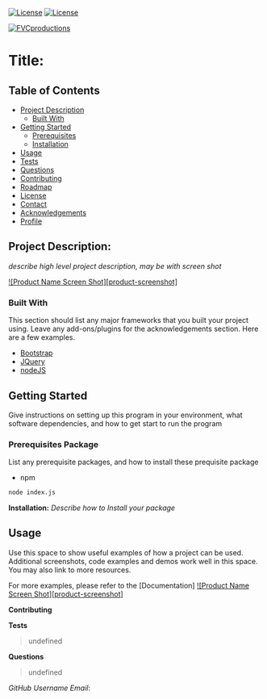 
[![License](http://img.shields.io/:github--blue.svg)](http://doge.mit-license.org)
[![License](http://img.shields.io/:github--blue.svg)](https://github.com//)

<a href="http://fvcproductions.com"><img src="https://avatars1.githubusercontent.com/u/4284691?v=3&s=200" title="FVCproductions" alt="FVCproductions"></a>
# Title: 

## Table of Contents

* [Project Description](#about-the-project)
  * [Built With](#built-with)
* [Getting Started](#getting-started)
  * [Prerequisites](#prerequisites)
  * [Installation](#installation)
* [Usage](#usage)
* [Tests](#tests)
* [Questions](#questions)
* [Contributing](#contributing)
* [Roadmap](#roadmap)
* [License](#license)
* [Contact](#contact)
* [Acknowledgements](#acknowledgements)
* [Profile](#profile)



## Project Description: 
_describe high level project description, may be with screen shot_


[![Product Name Screen Shot][product-screenshot]](https://www.google.com)

### Built With
This section should list any major frameworks that you built your project using. Leave any add-ons/plugins for the acknowledgements section. Here are a few examples.
* [Bootstrap](https://getbootstrap.com)
* [JQuery](https://jquery.com)
* [nodeJS](https://nodejs.org/en/)



## Getting Started

Give instructions on setting up this program in your environment, 
what software dependencies, and how to get start to run the program

### Prerequisites Package 

List any prerequisite packages, and how to install these prequisite package

* npm

```sh
node index.js
```

**Installation:** 
_Describe how to Install your package_

## Usage

Use this space to show useful examples of how a project can be used. Additional screenshots, code examples and demos work well in this space. You may also link to more resources.

For more examples, please refer to the [Documentation] [![Product Name Screen Shot][product-screenshot]](https://www.google.com)



**Contributing**
> 

**Tests**
> undefined

**Questions**
> undefined

_GitHub Username Email_: 